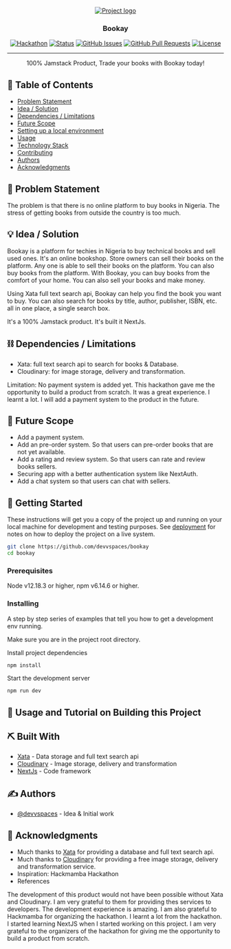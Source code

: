 <p align="center">
  <a href="" rel="noopener">
 <img src="https://i.imgur.com/AZ2iWek.png" alt="Project logo"></a>
</p>
<h3 align="center">Bookay</h3>

<div align="center">

[![Hackathon](https://img.shields.io/badge/hackathon-name-orange.svg)](http://hackathon.url.com)
[![Status](https://img.shields.io/badge/status-active-success.svg)]()
[![GitHub Issues](https://img.shields.io/github/issues/devvspaces/The-Documentation-Compendium.svg)](https://github.com/devvspaces/The-Documentation-Compendium/issues)
[![GitHub Pull Requests](https://img.shields.io/github/issues-pr/devvspaces/The-Documentation-Compendium.svg)](https://github.com/devvspaces/The-Documentation-Compendium/pulls)
[![License](https://img.shields.io/badge/license-MIT-blue.svg)](LICENSE.md)

</div>

---

<p align="center"> 100% Jamstack Product, Trade your books with Bookay today!
    <br> 
</p>

## 📝 Table of Contents

- [Problem Statement](#problem_statement)
- [Idea / Solution](#idea)
- [Dependencies / Limitations](#limitations)
- [Future Scope](#future_scope)
- [Setting up a local environment](#getting_started)
- [Usage](#usage)
- [Technology Stack](#tech_stack)
- [Contributing](../CONTRIBUTING.md)
- [Authors](#authors)
- [Acknowledgments](#acknowledgments)

## 🧐 Problem Statement <a name = "problem_statement"></a>

The problem is that there is no online platform to buy books in Nigeria. The stress of getting books from outside the country is too much.

## 💡 Idea / Solution <a name = "idea"></a>

Bookay is a platform for techies in Nigeria to buy technical books and sell used ones. It's an online bookshop. Store owners can sell their books on the platform. Any one is able to sell their books on the platform. You can also buy books from the platform. With Bookay, you can buy books from the comfort of your home. You can also sell your books and make money.

Using Xata full text search api, Bookay can help you find the book you want to buy. You can also search for books by title, author, publisher, ISBN, etc. all in one place, a single search box.

It's a 100% Jamstack product. It's built it NextJs. 

## ⛓️ Dependencies / Limitations <a name = "limitations"></a>

- Xata: full text search api to search for books & Database.
- Cloudinary: for image storage, delivery and transformation.

Limitation: No payment system is added yet. This hackathon gave me the opportunity to build a product from scratch. It was a great experience. I learnt a lot. I will add a payment system to the product in the future.

## 🚀 Future Scope <a name = "future_scope"></a>

- Add a payment system.
- Add an pre-order system. So that users can pre-order books that are not yet available.
- Add a rating and review system. So that users can rate and review books sellers.
- Securing app with a better authentication system like NextAuth.
- Add a chat system so that users can chat with sellers.

## 🏁 Getting Started <a name = "getting_started"></a>

These instructions will get you a copy of the project up and running on your local machine for development
and testing purposes. See [deployment](#deployment) for notes on how to deploy the project on a live system.

```bash
git clone https://github.com/devvspaces/bookay
cd bookay
```

### Prerequisites

Node v12.18.3 or higher, npm v6.14.6 or higher.


### Installing

A step by step series of examples that tell you how to get a development env running.

Make sure you are in the project root directory.


Install project dependencies

```bash
npm install
```

Start the development server

```bash
npm run dev
```


## 🎈 Usage and Tutorial on Building this Project <a name="usage"></a>

<!-- Add link to content on Hash -->

## ⛏️ Built With <a name = "tech_stack"></a>

- [Xata](https://xata.io/docs/overview) - Data storage and full text search api
- [Cloudinary](https://cloudinary.com/documentation/) - Image storage, delivery and transformation
- [NextJs](https://nextjs.org/) - Code framework

## ✍️ Authors <a name = "authors"></a>

- [@devvspaces](https://github.com/devvspaces) - Idea & Initial work

## 🎉 Acknowledgments <a name = "acknowledgments"></a>

- Much thanks to [Xata](https://xata.io/docs/overview) for providing a database and full text search api.
- Much thanks to [Cloudinary](https://cloudinary.com/documentation/) for providing a free image storage, delivery and transformation service.
- Inspiration: Hackmamba Hackathon
- References

The development of this product would not have been possible without Xata and Cloudinary. I am very grateful to them for providing thes services to developers. The development experience is amazing. I am also grateful to Hackmamba for organizing the hackathon. I learnt a lot from the hackathon. I started learning NextJS when I started working on this project. I am very grateful to the organizers of the hackathon for giving me the opportunity to build a product from scratch.